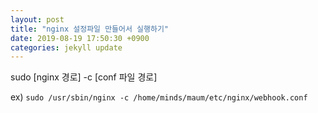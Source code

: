 ```yaml
---
layout: post
title: "nginx 설정파일 만들어서 실행하기"
date: 2019-08-19 17:50:30 +0900
categories: jekyll update
---
```

sudo [nginx 경로] -c [conf 파일 경로]

ex) `sudo /usr/sbin/nginx -c /home/minds/maum/etc/nginx/webhook.conf`
